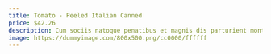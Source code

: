 ```yaml
---
title: Tomato - Peeled Italian Canned
price: $42.26
description: Cum sociis natoque penatibus et magnis dis parturient montes, nascetur ridiculus mus. Vivamus vestibulum sagittis sapien. Cum sociis natoque penatibus et magnis dis parturient montes, nascetur ridiculus mus.
image: https://dummyimage.com/800x500.png/cc0000/ffffff
---
```

